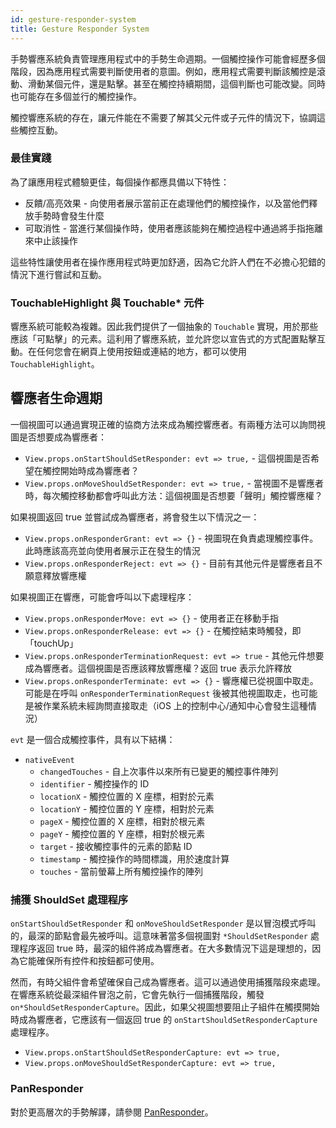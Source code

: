 ```yaml
---
id: gesture-responder-system
title: Gesture Responder System
---
```


手勢響應系統負責管理應用程式中的手勢生命週期。一個觸控操作可能會經歷多個階段，因為應用程式需要判斷使用者的意圖。例如，應用程式需要判斷該觸控是滾動、滑動某個元件，還是點擊。甚至在觸控持續期間，這個判斷也可能改變。同時也可能存在多個並行的觸控操作。

觸控響應系統的存在，讓元件能在不需要了解其父元件或子元件的情況下，協調這些觸控互動。

### 最佳實踐

為了讓應用程式體驗更佳，每個操作都應具備以下特性：

- 反饋/高亮效果 - 向使用者展示當前正在處理他們的觸控操作，以及當他們釋放手勢時會發生什麼
- 可取消性 - 當進行某個操作時，使用者應該能夠在觸控過程中通過將手指拖離來中止該操作

這些特性讓使用者在操作應用程式時更加舒適，因為它允許人們在不必擔心犯錯的情況下進行嘗試和互動。

### TouchableHighlight 與 Touchable* 元件

響應系統可能較為複雜。因此我們提供了一個抽象的 `Touchable` 實現，用於那些應該「可點擊」的元素。這利用了響應系統，並允許您以宣告式的方式配置點擊互動。在任何您會在網頁上使用按鈕或連結的地方，都可以使用 `TouchableHighlight`。

## 響應者生命週期

一個視圖可以通過實現正確的協商方法來成為觸控響應者。有兩種方法可以詢問視圖是否想要成為響應者：

- `View.props.onStartShouldSetResponder: evt => true,` - 這個視圖是否希望在觸控開始時成為響應者？
- `View.props.onMoveShouldSetResponder: evt => true,` - 當視圖不是響應者時，每次觸控移動都會呼叫此方法：這個視圖是否想要「聲明」觸控響應權？

如果視圖返回 true 並嘗試成為響應者，將會發生以下情況之一：

- `View.props.onResponderGrant: evt => {}` - 視圖現在負責處理觸控事件。此時應該高亮並向使用者展示正在發生的情況
- `View.props.onResponderReject: evt => {}` - 目前有其他元件是響應者且不願意釋放響應權

如果視圖正在響應，可能會呼叫以下處理程序：

- `View.props.onResponderMove: evt => {}` - 使用者正在移動手指
- `View.props.onResponderRelease: evt => {}` - 在觸控結束時觸發，即「touchUp」
- `View.props.onResponderTerminationRequest: evt => true` - 其他元件想要成為響應者。這個視圖是否應該釋放響應權？返回 true 表示允許釋放
- `View.props.onResponderTerminate: evt => {}` - 響應權已從視圖中取走。可能是在呼叫 `onResponderTerminationRequest` 後被其他視圖取走，也可能是被作業系統未經詢問直接取走（iOS 上的控制中心/通知中心會發生這種情況）

`evt` 是一個合成觸控事件，具有以下結構：

- `nativeEvent`
  - `changedTouches` - 自上次事件以來所有已變更的觸控事件陣列
  - `identifier` - 觸控操作的 ID
  - `locationX` - 觸控位置的 X 座標，相對於元素
  - `locationY` - 觸控位置的 Y 座標，相對於元素
  - `pageX` - 觸控位置的 X 座標，相對於根元素
  - `pageY` - 觸控位置的 Y 座標，相對於根元素
  - `target` - 接收觸控事件的元素的節點 ID
  - `timestamp` - 觸控操作的時間標識，用於速度計算
  - `touches` - 當前螢幕上所有觸控操作的陣列

### 捕獲 ShouldSet 處理程序

`onStartShouldSetResponder` 和 `onMoveShouldSetResponder` 是以冒泡模式呼叫的，最深的節點會最先被呼叫。這意味著當多個視圖對 `*ShouldSetResponder` 處理程序返回 true 時，最深的組件將成為響應者。在大多數情況下這是理想的，因為它能確保所有控件和按鈕都可使用。

然而，有時父組件會希望確保自己成為響應者。這可以通過使用捕獲階段來處理。在響應系統從最深組件冒泡之前，它會先執行一個捕獲階段，觸發 `on*ShouldSetResponderCapture`。因此，如果父視圖想要阻止子組件在觸摸開始時成為響應者，它應該有一個返回 true 的 `onStartShouldSetResponderCapture` 處理程序。

- `View.props.onStartShouldSetResponderCapture: evt => true,`
- `View.props.onMoveShouldSetResponderCapture: evt => true,`

### PanResponder

對於更高層次的手勢解譯，請參閱 [PanResponder](panresponder.md)。